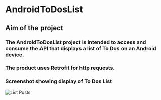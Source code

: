 # AndroidToDosList

## Aim of the project
### The AndroidToDosList project is intended to access and consume the API that displays a list of To Dos on an Android device.
### The product uses Retrofit for http requests.

### Screenshot showing display of To Dos List

![List Posts](wireframes/newrecording.gif)
